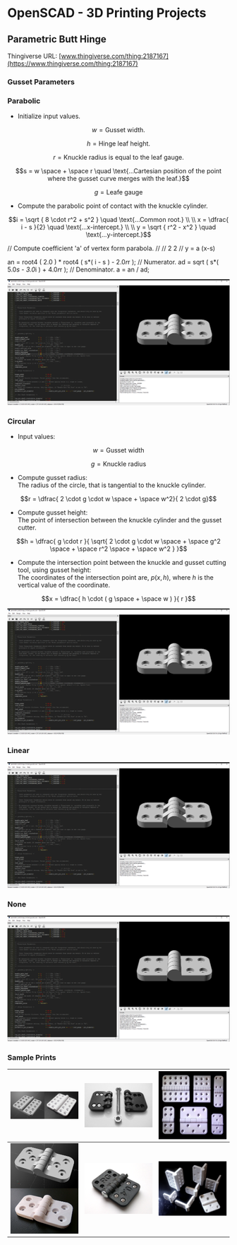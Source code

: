 # OpenSCAD - 3D Printing Projects

## Parametric Butt Hinge
Thingiverse URL: [www.thingiverse.com/thing:2187167](https://www.thingiverse.com/thing:2187167)
### Gusset Parameters

### Parabolic

- Initialize input values.

$$w = \text{Gusset width.}$$

$$h = \text{Hinge leaf height.}$$

$$r = \text{Knuckle radius is equal to the leaf gauge.}$$

$$s = w \space + \space r \quad \text{...Cartesian position of the point where the gusset curve merges with the leaf.}$$

$$g = \text{Leafe gauge}$$

- Compute the parabolic point of contact with the knuckle cylinder.

```math
i  = \sqrt { 8 \cdot r^2 + s^2 } \quad \text{...Common root.} \\
\\
x  = \dfrac{ i - s }{2} \quad \text{...x-intercept.} \\
\\
y  = \sqrt { r^2 - x^2 } \quad \text{...y-intercept.}
```

// Compute coefficient 'a' of vertex form parabola.
//
//      2      2 
// y = a  (x-s)

an = root4 ( 2.0 ) * root4 ( s*( i - s ) - 2.0*r*r );   // Numerator.
ad = sqrt ( s*( 5.0*s - 3.0*i ) + 4.0*r*r );            // Denominator.
a  = an / ad;  

![Image](images/parametric_hinge/Parabolic.PNG)

### Circular

- Input values:

$$w = \text{Gusset width}$$

$$g = \text{Knuckle radius}$$

- Compute gusset radius:<br>
  The radius of the circle, that is tangential to the knuckle cylinder.

$$r = \dfrac{ 2 \cdot g \cdot w \space + \space w^2}{ 2 \cdot g}$$

- Compute gusset height:<br>
  The point of intersection between the knuckle cylinder and the gusset cutter.

$$h = \dfrac{ g \cdot r }{ \sqrt{ 2 \cdot g \cdot w \space + \space g^2 \space + \space r^2 \space + \space w^2 } }$$

- Compute the intersection point between the knuckle and gusset cutting tool, using gusset height:<br>
  The coordinates of the intersection point are, $p(x,h)$, where $h$ is the vertical value of the coordinate.

$$x = \dfrac{ h \cdot ( g \space + \space w ) }{ r }$$

![Image](images/parametric_hinge/Circular.PNG)

### Linear
![Image](images/parametric_hinge/Linear.PNG)

### None
![Image](images/parametric_hinge/None.PNG)

### Sample Prints
| ![Image](images/parametric_hinge/composite_1_0.PNG) | ![Image](images/parametric_hinge/photo_4_0.png) | ![Image](images/parametric_hinge/photo_1_0.png) |
| - | - | - |
| ![Image](images/parametric_hinge/composite_2_0.PNG) | ![Image](images/parametric_hinge/photo_3_0.png) | ![Image](images/parametric_hinge/photo_2_0.png) |







  
